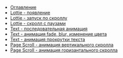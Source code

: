 <!-- markdownlint-disable MD041 -->
* [Оглавление](/README.md)
* [Lottie - появление](/pages/lottie.md)
* [Lottie - запуск по скроллу](/pages/lottieStartByScroll.md)
* [Lottie - скролл с паузами](/pages/lottieWithPause.md)
* [Text - последовательная анимация](/pages/stairs-text-animation.md)
* [Text - анимация fade, blur, изменение цвета](/pages/change-text-animation.md)
* [Text - анимация прокрутки текста](/pages/counter-text-animation.md)
* [Page Scroll - анимация вертикального скролла](/pages/page-vertical-scroll.md)
* [Page Scroll - анимация горизантального скролла](/pages/page-horizontal-scroll.md)
<!-- markdownlint-disable MD041 -->
